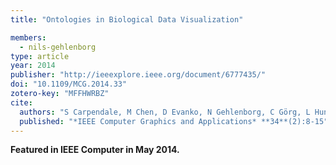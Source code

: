 ```yaml
---
title: "Ontologies in Biological Data Visualization"

members:
  - nils-gehlenborg
type: article
year: 2014
publisher: "http://ieeexplore.ieee.org/document/6777435/"
doi: "10.1109/MCG.2014.33"
zotero-key: "MFFHWRBZ"
cite:
  authors: "S Carpendale, M Chen, D Evanko, N Gehlenborg, C Görg, L Hunter, F Rowland, MA Storey, H Strobelt"
  published: "*IEEE Computer Graphics and Applications* **34**(2):8-15"
---
```

**Featured in IEEE Computer in May 2014.**